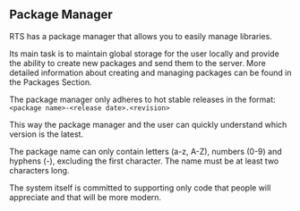 ## Package Manager

RTS has a package manager that allows you to easily manage libraries.

Its main task is to maintain global storage for the user locally and 
provide the ability to create new packages and send them to the server. 
More detailed information about creating and managing packages can be 
found in the Packages Section.

The package manager only adheres to hot stable releases in the format:
`<package name>-<release date>.<revision>`

This way the package manager and the user can quickly understand which 
version is the latest.

The package name can only contain letters (a-z, A-Z), numbers (0-9) and 
hyphens (-), excluding the first character. The name must be at least two 
characters long.

The system itself is committed to supporting only code that people will 
appreciate and that will be more modern.